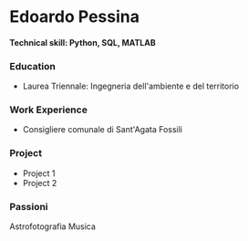 # Edoardo Pessina 

#### Technical skill: Python, SQL, MATLAB

### Education 
- Laurea Triennale: Ingegneria dell'ambiente e del territorio

### Work Experience 
- Consigliere comunale di Sant'Agata Fossili

### Project
- Project 1
- Project 2

### Passioni 
Astrofotografia 
Musica 
